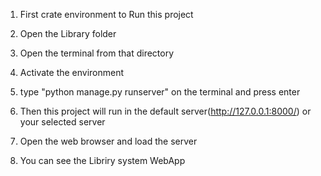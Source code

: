 1. First crate environment to Run this project

2. Open the Library folder

3. Open the terminal from that directory

4. Activate the environment

5. type "python manage.py runserver" on the terminal and press enter

6. Then this project will run in the default server(http://127.0.0.1:8000/) or your selected server

7. Open the web browser and load the server

8. You can see the Libriry system WebApp
